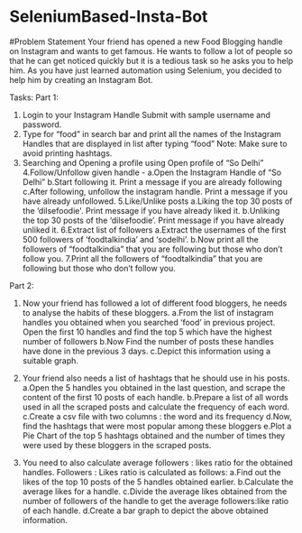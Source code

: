 # SeleniumBased-Insta-Bot
#Problem Statement
Your friend has opened a new Food Blogging handle on Instagram and wants to get famous. He wants to follow a lot of people so that he can get noticed quickly but it is a tedious task so he asks you to help him. As you have just learned automation using Selenium, you decided to help him by creating an Instagram Bot.

Tasks: 
Part 1:
1. Login to your Instagram Handle Submit with sample username and password.
2. Type for “food” in search bar and print all the names of the Instagram Handles that are displayed in list after typing “food” Note: Make sure to avoid printing hashtags.
3. Searching and Opening a profile using Open profile of “So Delhi”
4.Follow/Unfollow given handle -
a.Open the Instagram Handle of “So Delhi”
b.Start following it. Print a message if you are already following
c.After following, unfollow the instagram handle. Print a message if you have already unfollowed.
5.Like/Unlike posts
a.Liking the top 30 posts of the ‘dilsefoodie'. Print message if you have already liked it.
b.Unliking the top 30 posts of the ‘dilsefoodie’. Print message if you have already unliked it.
6.Extract list of followers
a.Extract the usernames of the first 500 followers of ‘foodtalkindia’ and ‘sodelhi’.
b.Now print all the followers of “foodtalkindia” that you are following but those who don’t follow you.
7.Print all the followers of “foodtalkindia” that you are following but those who don’t follow you.

Part 2:
1. Now your friend has followed a lot of different food bloggers, he needs to analyse the habits of these bloggers.
a.From the list of instagram handles you obtained when you searched ‘food’ in previous project. Open the first 10 handles and find the top 5 which have the highest number of followers
b.Now Find the number of posts these handles have done in the previous 3 days.
c.Depict this information using a suitable graph.

2. Your friend also needs a list of hashtags that he should use in his posts.
a.Open the 5 handles you obtained in the last question, and scrape the content of the first 10 posts of each handle.
b.Prepare a list of all words used in all the scraped posts and calculate the frequency of each word.
c.Create a csv file with two columns : the word and its frequency
d.Now, find the hashtags that were most popular among these bloggers
e.Plot a Pie Chart of the top 5 hashtags obtained and the number of times they were used by these bloggers in the scraped posts.


3. You need to also calculate average followers : likes ratio for the obtained handles. Followers : Likes ratio is calculated as follows:
a.Find out the likes of the top 10 posts of the 5 handles obtained earlier.
b.Calculate the average likes for a handle.
c.Divide the average likes obtained from the number of followers of the handle to get the average followers:like ratio of each handle.
d.Create a bar graph to depict the above obtained information.













